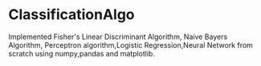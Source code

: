 # ClassificationAlgo
Implemented Fisher's Linear Discriminant Algorithm, Naive Bayers Algorithm, Perceptron algorithm,Logistic Regression,Neural Network from scratch using numpy,pandas and matplotlib.
